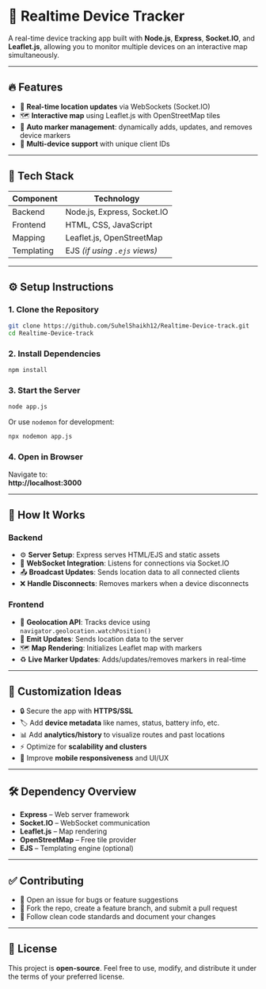 # 📍 Realtime Device Tracker

A real-time device tracking app built with **Node.js**, **Express**, **Socket.IO**, and **Leaflet.js**, allowing you to monitor multiple devices on an interactive map simultaneously.

---

## 🔥 Features

- 📡 **Real-time location updates** via WebSockets (Socket.IO)
- 🗺️ **Interactive map** using Leaflet.js with OpenStreetMap tiles
- 📍 **Auto marker management**: dynamically adds, updates, and removes device markers
- 👥 **Multi-device support** with unique client IDs

---

## 🧩 Tech Stack

| Component   | Technology                        |
|-------------|-----------------------------------|
| Backend     | Node.js, Express, Socket.IO       |
| Frontend    | HTML, CSS, JavaScript             |
| Mapping     | Leaflet.js, OpenStreetMap         |
| Templating  | EJS *(if using `.ejs` views)*     |

---

## ⚙️ Setup Instructions

### 1. Clone the Repository

```bash
git clone https://github.com/SuhelShaikh12/Realtime-Device-track.git
cd Realtime-Device-track
```

### 2. Install Dependencies

```bash
npm install
```

### 3. Start the Server

```bash
node app.js
```

Or use `nodemon` for development:

```bash
npx nodemon app.js
```

### 4. Open in Browser

Navigate to:  
**http://localhost:3000**

---

## 🧠 How It Works

### Backend

- ⚙️ **Server Setup**: Express serves HTML/EJS and static assets  
- 🔌 **WebSocket Integration**: Listens for connections via Socket.IO  
- 📤 **Broadcast Updates**: Sends location data to all connected clients  
- ❌ **Handle Disconnects**: Removes markers when a device disconnects  

### Frontend

- 📍 **Geolocation API**: Tracks device using `navigator.geolocation.watchPosition()`  
- 🚀 **Emit Updates**: Sends location data to the server  
- 🗺️ **Map Rendering**: Initializes Leaflet map with markers  
- ♻️ **Live Marker Updates**: Adds/updates/removes markers in real-time  

---

## 🚀 Customization Ideas

- 🔒 Secure the app with **HTTPS/SSL**
- 🏷️ Add **device metadata** like names, status, battery info, etc.
- 📊 Add **analytics/history** to visualize routes and past locations
- ⚡ Optimize for **scalability and clusters**
- 📱 Improve **mobile responsiveness** and UI/UX

---

## 🛠️ Dependency Overview

- **Express** – Web server framework  
- **Socket.IO** – WebSocket communication  
- **Leaflet.js** – Map rendering  
- **OpenStreetMap** – Free tile provider  
- **EJS** – Templating engine (optional)

---

## ✅ Contributing

- 🐛 Open an issue for bugs or feature suggestions
- 🍴 Fork the repo, create a feature branch, and submit a pull request
- 🧼 Follow clean code standards and document your changes

---

## 📜 License

This project is **open-source**. Feel free to use, modify, and distribute it under the terms of your preferred license.
